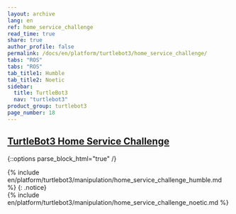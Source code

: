 ```yaml
---
layout: archive
lang: en
ref: home_service_challenge
read_time: true
share: true
author_profile: false
permalink: /docs/en/platform/turtlebot3/home_service_challenge/
tabs: "ROS"
tabs: "ROS"
tab_title1: Humble
tab_title2: Noetic
sidebar:
  title: TurtleBot3
  nav: "turtlebot3"
product_group: turtlebot3
page_number: 18
---
```


<style>body {counter-reset: h1 7 !important;}</style>
<div style="counter-reset: h2 9"></div>

<!--[dummy Header 1]>
  <h1 id="dummy">Manipulation</h1>
  <h2 id="dummy">Home Service Challenge</h2>
  <p class="dummy_content">Home Service Challenge Package</p>
<![end dummy Header 1]-->

## [TurtleBot3 Home Service Challenge](#turtlebot3-home-service-challenge)

{::options parse_block_html="true" /}

<section data-id="{{ page.tab_title1 }}" class="tab_contents">
{% include en/platform/turtlebot3/manipulation/home_service_challenge_humble.md %}
{: .notice}
</section>

<section data-id="{{ page.tab_title2 }}" class="tab_contents">
{% include en/platform/turtlebot3/manipulation/home_service_challenge_noetic.md %}
</section>
